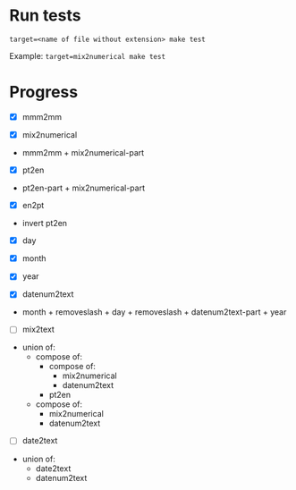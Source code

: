 # Run tests

`target=<name of file without extension> make test`

Example: `target=mix2numerical make test`

# Progress

- [x] mmm2mm

- [x] mix2numerical

* mmm2mm + mix2numerical-part

- [x] pt2en

* pt2en-part + mix2numerical-part

- [x] en2pt

* invert pt2en

- [x] day

- [x] month

- [x] year

- [x] datenum2text

* month + removeslash + day + removeslash + datenum2text-part + year

- [ ] mix2text

* union of:
    * compose of:
        * compose of:
            * mix2numerical
            * datenum2text
        * pt2en
    * compose of:
        * mix2numerical
        * datenum2text

- [ ] date2text

* union of:
    * date2text
    * datenum2text
